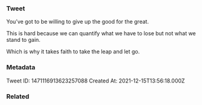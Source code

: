 ### Tweet
You’ve got to be willing to give up the good for the great.

This is hard because we can quantify what we have to lose but not what we stand to gain.

Which is why it takes faith to take the leap and let go.

### Metadata
Tweet ID: 1471116913623257088
Created At: 2021-12-15T13:56:18.000Z

### Related

